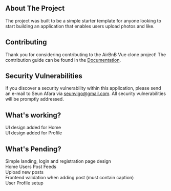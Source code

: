 
## About The Project

The project was built to be a simple starter template for anyone looking to start building an application that enables users upload photos and like.


## Contributing

Thank you for considering contributing to the AirBnB Vue clone project! The contribution guide can be found in the [Documentation](https://).

## Security Vulnerabilities

If you discover a security vulnerability within this application, please send an e-mail to Seun Afara via [seunvigo@gmail.com](mailto:seunvigo@gmail.com). All security vulnerabilities will be promptly addressed.

## What's working?
UI design added for Home <br>
UI design added for Profile <br>


## What's Pending?
Simple landing, login and registration page design <br>
Home Users Post Feeds <br>
Upload new posts <br>
Frontend validation when adding post (must contain caption) <br>
User Profile setup <br>
